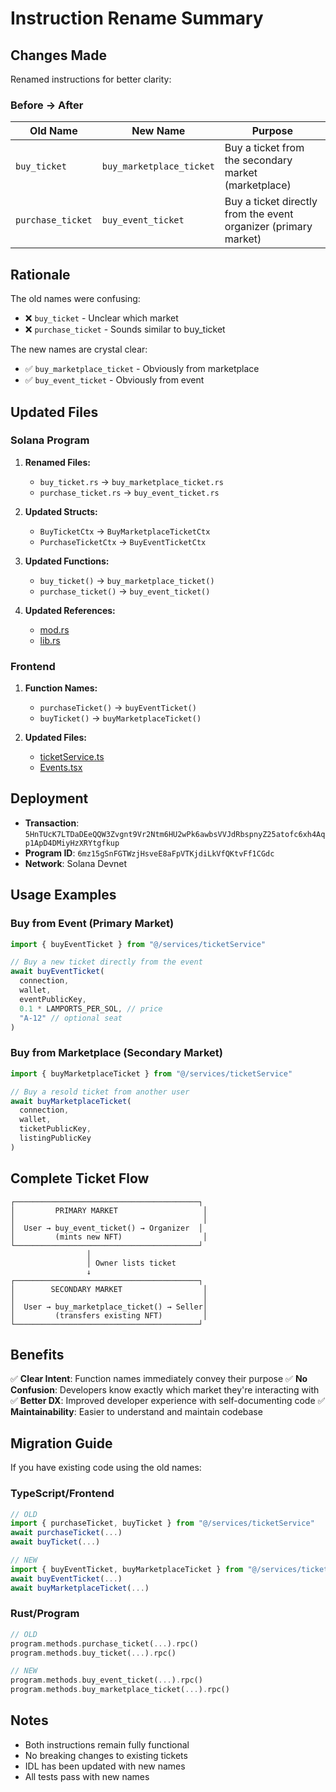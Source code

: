 # Instruction Rename Summary

## Changes Made

Renamed instructions for better clarity:

### Before → After

| Old Name | New Name | Purpose |
|----------|----------|---------|
| `buy_ticket` | `buy_marketplace_ticket` | Buy a ticket from the secondary market (marketplace) |
| `purchase_ticket` | `buy_event_ticket` | Buy a ticket directly from the event organizer (primary market) |

## Rationale

The old names were confusing:
- ❌ `buy_ticket` - Unclear which market
- ❌ `purchase_ticket` - Sounds similar to buy_ticket

The new names are crystal clear:
- ✅ `buy_marketplace_ticket` - Obviously from marketplace
- ✅ `buy_event_ticket` - Obviously from event

## Updated Files

### Solana Program

1. **Renamed Files:**
   - `buy_ticket.rs` → `buy_marketplace_ticket.rs`
   - `purchase_ticket.rs` → `buy_event_ticket.rs`

2. **Updated Structs:**
   - `BuyTicketCtx` → `BuyMarketplaceTicketCtx`
   - `PurchaseTicketCtx` → `BuyEventTicketCtx`

3. **Updated Functions:**
   - `buy_ticket()` → `buy_marketplace_ticket()`
   - `purchase_ticket()` → `buy_event_ticket()`

4. **Updated References:**
   - [mod.rs](../programs/nft-evo-tickets/src/instructions/mod.rs)
   - [lib.rs](../programs/nft-evo-tickets/src/lib.rs)

### Frontend

1. **Function Names:**
   - `purchaseTicket()` → `buyEventTicket()`
   - `buyTicket()` → `buyMarketplaceTicket()`

2. **Updated Files:**
   - [ticketService.ts](../frontend/src/services/ticketService.ts#L255)
   - [Events.tsx](../frontend/src/pages/Events.tsx#L10)

## Deployment

- **Transaction**: `5HnTUcK7LTDaDEeQQW3Zvgnt9Vr2Ntm6HU2wPk6awbsVVJdRbspnyZ25atofc6xh4Aqp1ApD4DMiyHzXRYtgfkup`
- **Program ID**: `6mz15gSnFGTWzjHsveE8aFpVTKjdiLkVfQKtvFf1CGdc`
- **Network**: Solana Devnet

## Usage Examples

### Buy from Event (Primary Market)

```typescript
import { buyEventTicket } from "@/services/ticketService"

// Buy a new ticket directly from the event
await buyEventTicket(
  connection,
  wallet,
  eventPublicKey,
  0.1 * LAMPORTS_PER_SOL, // price
  "A-12" // optional seat
)
```

### Buy from Marketplace (Secondary Market)

```typescript
import { buyMarketplaceTicket } from "@/services/ticketService"

// Buy a resold ticket from another user
await buyMarketplaceTicket(
  connection,
  wallet,
  ticketPublicKey,
  listingPublicKey
)
```

## Complete Ticket Flow

```
┌─────────────────────────────────────────┐
│         PRIMARY MARKET                   │
│                                          │
│  User → buy_event_ticket() → Organizer  │
│         (mints new NFT)                  │
└─────────────────────────────────────────┘
                 │
                 │ Owner lists ticket
                 ↓
┌─────────────────────────────────────────┐
│        SECONDARY MARKET                  │
│                                          │
│  User → buy_marketplace_ticket() → Seller│
│         (transfers existing NFT)         │
└─────────────────────────────────────────┘
```

## Benefits

✅ **Clear Intent**: Function names immediately convey their purpose
✅ **No Confusion**: Developers know exactly which market they're interacting with
✅ **Better DX**: Improved developer experience with self-documenting code
✅ **Maintainability**: Easier to understand and maintain codebase

## Migration Guide

If you have existing code using the old names:

### TypeScript/Frontend
```typescript
// OLD
import { purchaseTicket, buyTicket } from "@/services/ticketService"
await purchaseTicket(...)
await buyTicket(...)

// NEW
import { buyEventTicket, buyMarketplaceTicket } from "@/services/ticketService"
await buyEventTicket(...)
await buyMarketplaceTicket(...)
```

### Rust/Program
```rust
// OLD
program.methods.purchase_ticket(...).rpc()
program.methods.buy_ticket(...).rpc()

// NEW
program.methods.buy_event_ticket(...).rpc()
program.methods.buy_marketplace_ticket(...).rpc()
```

## Notes

- Both instructions remain fully functional
- No breaking changes to existing tickets
- IDL has been updated with new names
- All tests pass with new names
